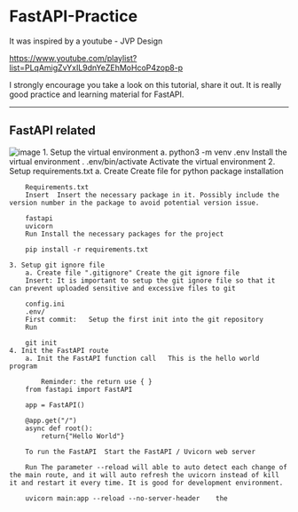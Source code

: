 # FastAPI-Practice

It was inspired by a youtube - JVP Design

https://www.youtube.com/playlist?list=PLqAmigZvYxIL9dnYeZEhMoHcoP4zop8-p

I strongly encourage you take a look on this tutorial, share it out. It is really good practice and learning material for FastAPI.

--------

## FastAPI related
![image](https://user-images.githubusercontent.com/9277122/209690901-9aa1dc44-6925-4178-b506-e749e9986205.png)
	1. Setup the virtual environment
		a. python3 -m venv .env	Install the virtual environment
		. .env/bin/activate	Activate the virtual environment
	2. Setup requirements.txt
		a. Create	Create file for python package installation
		
		Requirements.txt
		Insert	Insert the necessary package in it. Possibly include the version number in the package to avoid potential version issue.
		
		fastapi
		uvicorn
		Run	Install the necessary packages for the project
		
		pip install -r requirements.txt
    
	3. Setup git ignore file
		a. Create file ".gitignore"	Create the git ignore file
		Insert:	It is important to setup the git ignore file so that it can prevent uploaded sensitive and excessive files to git
		
		config.ini
		.env/
		First commit:	Setup the first init into the git repository
		Run
		
		git init
	4. Init the FastAPI route
		a. Init the FastAPI function call	This is the hello world program
			
			Reminder: the return use { }
		from fastapi import FastAPI
		
		app = FastAPI()
		
		@app.get("/")
		async def root():
		    return{"Hello World"}
		
		To run the FastAPI	Start the FastAPI / Uvicorn web server
			
		Run	The parameter --reload will able to auto detect each change of the main route, and it will auto refresh the uvicorn instead of kill it and restart it every time. It is good for development environment.
			
		uvicorn main:app --reload --no-server-header	the

